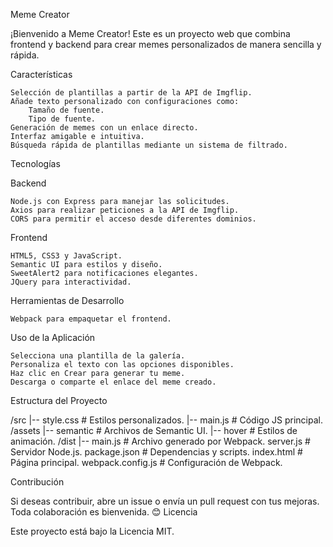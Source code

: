 Meme Creator

¡Bienvenido a Meme Creator! Este es un proyecto web que combina frontend y backend para crear memes personalizados de manera sencilla y rápida.

Características

    Selección de plantillas a partir de la API de Imgflip.
    Añade texto personalizado con configuraciones como:
        Tamaño de fuente.
        Tipo de fuente.
    Generación de memes con un enlace directo.
    Interfaz amigable e intuitiva.
    Búsqueda rápida de plantillas mediante un sistema de filtrado.

Tecnologías

Backend

    Node.js con Express para manejar las solicitudes.
    Axios para realizar peticiones a la API de Imgflip.
    CORS para permitir el acceso desde diferentes dominios.

Frontend

    HTML5, CSS3 y JavaScript.
    Semantic UI para estilos y diseño.
    SweetAlert2 para notificaciones elegantes.
    JQuery para interactividad.

Herramientas de Desarrollo

    Webpack para empaquetar el frontend.

Uso de la Aplicación

    Selecciona una plantilla de la galería.
    Personaliza el texto con las opciones disponibles.
    Haz clic en Crear para generar tu meme.
    Descarga o comparte el enlace del meme creado.

Estructura del Proyecto

/src
  |-- style.css         # Estilos personalizados.
  |-- main.js           # Código JS principal.
/assets
  |-- semantic          # Archivos de Semantic UI.
  |-- hover             # Estilos de animación.
/dist
  |-- main.js           # Archivo generado por Webpack.
server.js               # Servidor Node.js.
package.json            # Dependencias y scripts.
index.html              # Página principal.
webpack.config.js       # Configuración de Webpack.


Contribución

Si deseas contribuir, abre un issue o envía un pull request con tus mejoras. Toda colaboración es bienvenida. 😊
Licencia

Este proyecto está bajo la Licencia MIT.

